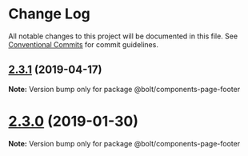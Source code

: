 # Change Log

All notable changes to this project will be documented in this file.
See [Conventional Commits](https://conventionalcommits.org) for commit guidelines.

## [2.3.1](https://github.com/bolt-design-system/bolt/tree/master/packages/components/bolt-page-footer/compare/v2.2.2...v2.3.1) (2019-04-17)

**Note:** Version bump only for package @bolt/components-page-footer





# [2.3.0](https://github.com/bolt-design-system/bolt/tree/master/packages/components/bolt-page-footer/compare/v2.3.0-rc.0...v2.3.0) (2019-01-30)

**Note:** Version bump only for package @bolt/components-page-footer
